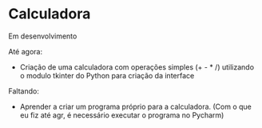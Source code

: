 # Calculadora
Em desenvolvimento

Até agora:
- Criação de uma calculadora com operações simples (+ - * /) utilizando o modulo tkinter do Python para criação da interface

Faltando:
- Aprender a criar um programa próprio para a calculadora. (Com o que eu fiz até agr, é necessário executar o programa no Pycharm)

